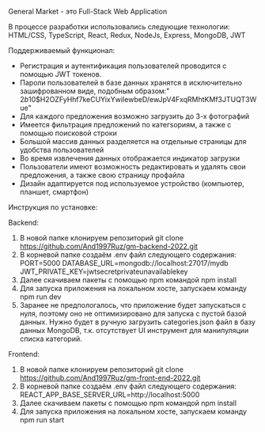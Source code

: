 General Market - это Full-Stack Web Application

В процессе разработки использовались следующие технологии:
HTML/CSS, TypeScript, React, Redux, NodeJs, Express, MongoDB, JWT

Поддерживаемый функционал:
  * Регистрация и аутентификация пользователей проводится с помощью JWT токенов.
  * Пароли пользователей в базе данных хранятся в исключительно зашифрованном виде, подобным образом:" $2b$10$H2OZFyHhf7keCUYixYwiIewbeD/ewJpV4FxqRMhtKMf3JTUQT3Wue"
  * Для каждого предложения возможно загрузить до 3-х фотографий
  * Имеется фильтрация предложений по категsориям, а также с помощью поисковой строки
  * Большой массив данных разделяется на отдельные страницы для удобства пользователей
  * Во время извлечения данных отображается индикатор загрузки
  * Пользователи имеют возможность редактировать и удалять свои предложения, а также свою страницу профайла
  * Дизайн адаптируется под используемое устройство (компьютер, планшет, смартфон)


Инструкция по установке:

Backend:
1. В новой папке клонируем репозиторий git clone https://github.com/And1997Ruz/gm-backend-2022.git
2. В корневой папке создаём .env файл следующего содержания:
    PORT=5000
    DATABASE_URL=mongodb://localhost:27017/mydb
    JWT_PRIVATE_KEY=jwtsecretprivateunavailablekey
3. Далее скачиваем пакеты с помощью npm командой npm install
4. Для запуска приложения на локальном хосте, запускаем команду npm run dev
5. Заранее не предпологалось, что приложение будет запускаться с нуля, поэтому оно не оптимизировано для запуска с пустой базой данных.
    Нужно будет в ручную загрузить categories.json файл в базу данных MongoDB, т.к. отсутствует UI инструмент для манипуляции списка категорий.


Frontend:
1. В новой папке клонируем репозиторий git clone https://github.com/And1997Ruz/gm-front-end-2022.git
2. В корневой папке создаём .env файл следующего содержания:
    REACT_APP_BASE_SERVER_URL=http://localhost:5000
3. Далее скачиваем пакеты с помощью npm командой npm install
4. Для запуска приложения на локальном хосте, запускаем команду npm run start
